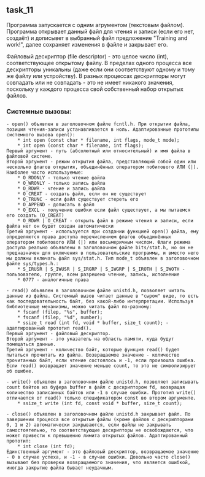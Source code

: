 ## task_11
Программа запускается с одним агрументом (текстовым файлом). Программа открывает данный файл для чтения и записи  (если его нет, создаёт) и дописывет в выбранный файл предложение "Training and work!", далее сохраняет изменения в файле и закрывает его.

Файловый дескриптор (file descriptor) - это целое число (int), соответствующее открытому файлу. В пределах одного процесса все дескрипторы уникальны (даже если они соответствуют одному и тому же файлу или устройству). В разных процессах дескрипторы могут совпадать или не совпадать - это не имеет никакого значения, поскольку у каждого процесса свой собственный набор открытых файлов.

### Системные вызовы:

    - open() объявлен в заголовочном файле fcntl.h. При открытии файла, позиция чтения-записи устанавливается в ноль. Адаптированные прототипы системного вызова open():
        * int open (const char * filename, int flags, mode_t mode);
        * int open (const char * filename, int flags);
    Первый аргумент - путь (абсолютный или относительный) и имя файла в файловой системе.
    Второй аргумент - режим открытия файла, представляющий собой один или несколько флагов открытия, объединённых оператором побитового ИЛИ (|). Наиболее часто используемые:
        * O_RDONLY - только чтение файла
        * O_WRONLY - только запись файла
        * O_RDWR - чтение и запись файла
        * O_CREAT - создать файл, если он не существует
        * O_TRUNC - если файл существует стереть его
        * O_APPEND - дописать в файл
        * O_EXCL - получение ошибки если файл существует, а мы пытаемся его создать (O_CREAT)
        * O_RDWR | O_CREAT - открыть файл в режиме чтения и записи, если файла нет он будет создан автоматически
    Третий аргумент - используется при создании функцией open() файла, ему определяются права доступа перечислением флагов объединённых оператором побитового ИЛИ (|) или восьмеричным числом. Флаги режима доступа реально объявлены в заголовочном файле bits/stat.h, но он не предназначен для включения в пользовательские программы, и вместо него мы должны включать файл sys/stat.h. Тип mode_t объявлен в заголовочном файле sys/types.h.:
        * S_IRUSR | S_IWUSR | S_IRGRP | S_IWGRP | S_IROTH | S_IWOTH - пользователю, группе, всем разрешено чтение, запись, исполнение
        * 0777 - аналогичные права

    - read() объявлен в заголовочном файле unistd.h, позволяет читать данные из файла. Системный вызов читает данные в "сыром" виде, то есть как последовательность байт, без какой-либо интерпретации. Используя библиотечные механизмы, можно читать файл по-разному:
        * fscanf (filep, "%s", buffer);
        * fscanf (filep, "%d", number);
        * ssize_t read (int fd, void * buffer, size_t count); - адаптированный прототип read().
    Первый аргумент - файловый дескриптор.
    Второй аргумент - это указатель на область памяти, куда будут помещаться данные.
    Третий аргумент - количество байт, которые функция read() будет пытаться прочитать из файла. Возвращаемое значение - количество прочитанных байт, если чтение состоялось и -1, если произошла ошибка. Если read() возвращает значение меньше count, то это не символизирует об ошибке.

    - write() объявлен в заголовочном файле unistd.h, позволяет записывать count байтов из буфера buffer в файл с дескриптором fd, возвращая количество записанных байтов или -1 в случае ошибки. Прототип write() отличается от read() только спецификатором const во втором аргументе.
        * ssize_t write (int fd, const void * buffer, size_t count);
    
    - close() объявлен в заголовочном файле unistd.h закрывает файл. По завершении процесса все открытые файлы (кроме файлов с дескрипторами 0, 1 и 2) автоматически закрываются, если файлы не закрывать самостоятельно, то соответствующие дескрипторы не освобождаются, что может привести к превышению лимита открытых файлов. Адаптированный прототип:
        * int close (int fd);
    Единственный аргумент - это файловый дескриптор, возвращаемое значение - 0 в случае успеха, и -1 - в случае ошибки. Довольно часто close() вызывают без проверки возвращаемого значения, что является ошибкой, иногда закрытие файла бывает неудачным.
